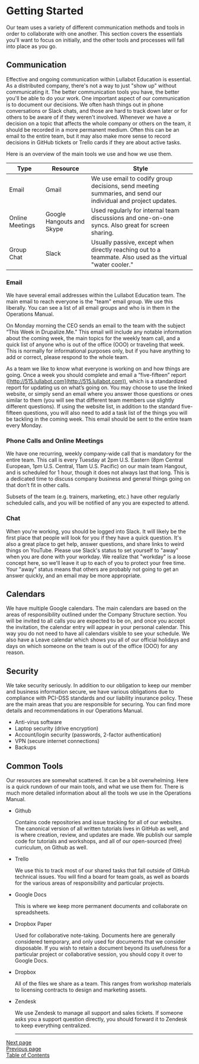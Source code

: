 # Getting Started
Our team uses a variety of different communication methods and tools in order to collaborate with one another. This section covers the essentials you'll want to focus on initially, and the other tools and processes will fall into place as you go.

## Communication
Effective and ongoing communication within Lullabot Education is essential. As a distributed company, there's not a way to just "show up" without communicating it. The better communication tools you have, the better you'll be able to do your work. One important aspect of our communication is to document our decisions. We often hash things out in phone conversations or Slack chats, and those are hard to track down later or for others to be aware of if they weren't involved. Whenever we have a decision on a topic that affects the whole company or others on the team, it should be recorded in a more permanent medium. Often this can be an email to the entire team, but it may also make more sense to record decisions in GitHub tickets or Trello cards if they are about active tasks. 

Here is an overview of the main tools we use and how we use them.

Type | Resource | Style
---|---|---
Email | Gmail | We use email to codify group decisions, send meeting summaries, and send our individual and project updates. 
Online Meetings | Google Hangouts and Skype| Used regularly for internal team discussions and one-on-one syncs. Also great for screen sharing.
Group Chat | Slack | Usually passive, except when directly reaching out to a teammate. Also used as the virtual "water cooler."

### Email
We have several email addresses within the Lullabot Education team. The main email to reach everyone is the "team" email group. We use this liberally. You can see a list of all email groups and who is in them in the Operations Manual.

On Monday morning the CEO sends an email to the team with the subject “This Week in Drupalize.Me.” This email will include any notable information about the coming week, the main topics for the weekly team call, and a quick list of anyone who is out of the office (OOO) or traveling that week. This is normally for informational purposes only, but if you have anything to add or correct, please respond to the whole team.

As a team we like to know what everyone is working on and how things are going. Once a week you should complete and email a “five-fifteen” report ([http://515.lullabot.com](http://515.lullabot.com)), which is a standardized report for updating us on what’s going on. You may choose to use the linked website, or simply send an email where you answer those questions or ones similar to them (you will see that different team members use slightly different questions). If using the website list, in addition to the standard five-fifteen questions, you will also need to add a task list of the things you will be tackling in the coming week. This email should be sent to the entire team every Monday. 

### Phone Calls and Online Meetings
We have one recurring, weekly company-wide call that is mandatory for the entire team. This call is every Tuesday at 2pm U.S. Eastern (8pm Central European, 1pm U.S. Central, 11am U.S. Pacific) on our main team Hangout, and is scheduled for 1 hour, though it does not always last that long. This is a dedicated time to discuss company business and general things going on that don’t fit in other calls.

Subsets of the team (e.g. trainers, marketing, etc.) have other regularly scheduled calls, and you will be notified of any you are expected to attend.

### Chat
When you're working, you should be logged into Slack. It will likely be the first place that people will look for you if they have a quick question. It's also a great place to get help, answer questions, and share links to weird things on YouTube. Please use Slack's status to set yourself to "away" when you are done with your workday. We realize that "workday" is a loose concept here, so we'll leave it up to each of you to protect your free time. Your "away" status means that others are probably not going to get an answer quickly, and an email may be more appropriate.

## Calendars
We have multiple Google calendars. The main calendars are based on the areas of responsibility outlined under the Company Structure section. You will be invited to all calls you are expected to be on, and once you accept the invitation, the calendar entry will appear in your personal calendar. This way you do not need to have all calendars visible to see your schedule. We also have a Leave calendar which shows you all of our official holidays and days on which someone on the team is out of the office (OOO) for any reason.

## Security
We take security seriously. In addition to our obligation to keep our member and business information secure, we have various obligations due to compliance with PCI-DSS standards and our liability insurance policy. These are the main areas that you are responsible for securing. You can find more details and recommendations in our Operations Manual.

- Anti-virus software
- Laptop security (drive encryption)
- Account/login security (passwords, 2-factor authentication)
- VPN (secure internet connections)
- Backups

## Common Tools
Our resources are somewhat scattered. It can be a bit overwhelming. Here is a quick rundown of our main tools, and what we use them for. There is much more detailed information about all the tools we use in the Operations Manual.

- Github

  Contains code repositories and issue tracking for all of our websites. The canonical version of all written tutorials lives in GitHub as well, and is where creation, review, and updates are made. We publish our sample code for tutorials and workshops, and all of our open-sourced (free) curriculum, on Github as well.
  
- Trello

  We use this to track most of our shared tasks that fall outside of GitHub technical issues. You will find a board for team goals, as well as boards for the various areas of responsibility and particular projects.
  
- Google Docs

  This is where we keep more permanent documents and collaborate on spreadsheets.

- Dropbox Paper

  Used for collaborative note-taking. Documents here are generally considered temporary, and only used for documents that we consider disposable. If you wish to retain a document beyond its usefulness for a particular project or collaborative session, you should copy it over to Google Docs.

- Dropbox

  All of the files we share as a team. This ranges from workshop materials to licensing contracts to design and marketing assets.

- Zendesk

  We use Zendesk to manage all support and sales tickets. If someone asks you a support question directly, you should forward it to Zendesk to keep everything centralized.

  ---
[Next page](05setting_goals.md)  
[Previous page](../03benfits)  
[Table of Contents](../README.md#table-of-contents)
